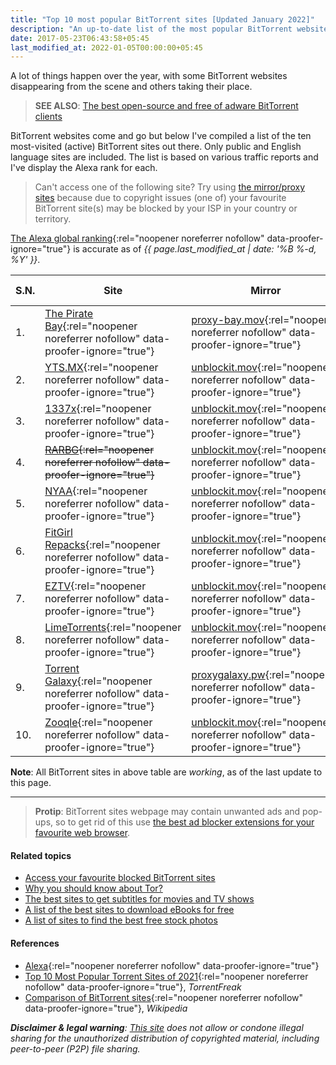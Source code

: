 ```yaml
---
title: "Top 10 most popular BitTorrent sites [Updated January 2022]"
description: "An up-to-date list of the most popular BitTorrent websites out there."
date: 2017-05-23T06:43:58+05:45
last_modified_at: 2022-01-05T00:00:00+05:45
---
```


A lot of things happen over the year, with some BitTorrent websites disappearing from the scene and others taking their place.

> **SEE ALSO**: [The best open-source and free of adware BitTorrent clients](/the-best-open-source-bittorrent-clients/)

BitTorrent websites come and go but below I've compiled a list of the ten most-visited (active) BitTorrent sites out there. Only public and English language sites are included. The list is based on various traffic reports and I've display the Alexa rank for each.

> Can't access one of the following site? Try using [the mirror/proxy sites](/access-your-favourite-blocked-bittorrent-sites/) because due to copyright issues (one of) your favourite BitTorrent site(s) may be blocked by your ISP in your country or territory.

[The Alexa global ranking](https://www.alexa.com/siteinfo){:rel="noopener noreferrer nofollow" data-proofer-ignore="true"} is accurate as of _{{ page.last_modified_at | date: '%B %-d, %Y' }}_.

| S.N. | Site                                                                                                             | Mirror                                                                                                                 | Specialization | RSS | Alexa Rank |
| ---- | ---------------------------------------------------------------------------------------------------------------- | ---------------------------------------------------------------------------------------------------------------------- | -------------- | --- | ---------- |
| 1.   | [The Pirate Bay](https://thepiratebay.org/){:rel="noopener noreferrer nofollow" data-proofer-ignore="true"}      | [proxy-bay.mov](https://proxy-bay.mov/){:rel="noopener noreferrer nofollow" data-proofer-ignore="true"}                | -              | Yes | 332        |
| 2.   | [YTS.MX](https://yts.mx/){:rel="noopener noreferrer nofollow" data-proofer-ignore="true"}                        | [unblockit.mov](https://yts.unblockit.mov/){:rel="noopener noreferrer nofollow" data-proofer-ignore="true"}            | Movies         | Yes | 402        |
| 3.   | [1337x](https://1337x.to/){:rel="noopener noreferrer nofollow" data-proofer-ignore="true"}                       | [unblockit.mov](https://1337x.unblockit.mov/){:rel="noopener noreferrer nofollow" data-proofer-ignore="true"}          | -              | No  | 433        |
| 4.   | <del>[RARBG](https://rarbg.to/){:rel="noopener noreferrer nofollow" data-proofer-ignore="true"}</del>            | [unblockit.mov](https://rarbg.unblockit.mov/){:rel="noopener noreferrer nofollow" data-proofer-ignore="true"}          | -              | Yes | 1,064      |
| 5.   | [NYAA](https://nyaa.si/){:rel="noopener noreferrer nofollow" data-proofer-ignore="true"}                         | [unblockit.mov](http://nyaa.unblockit.mov/){:rel="noopener noreferrer nofollow" data-proofer-ignore="true"}            | Anime          | Yes | 1,109      |
| 6.   | [FitGirl Repacks](https://fitgirl-repacks.site/){:rel="noopener noreferrer nofollow" data-proofer-ignore="true"} | [unblockit.mov](https://fitgirlrepacks.unblockit.mov/){:rel="noopener noreferrer nofollow" data-proofer-ignore="true"} | Games          | No  | 2,604      |
| 7.   | [EZTV](https://eztv.re/){:rel="noopener noreferrer nofollow" data-proofer-ignore="true"}                         | [unblockit.mov](https://eztv.unblockit.mov/){:rel="noopener noreferrer nofollow" data-proofer-ignore="true"}           | TV series      | Yes | 3,664      |
| 8.   | [LimeTorrents](https://www.limetorrents.pro/){:rel="noopener noreferrer nofollow" data-proofer-ignore="true"}    | [unblockit.mov](https://limetorrents.unblockit.mov/){:rel="noopener noreferrer nofollow" data-proofer-ignore="true"}   | -              | Yes | 4,472      |
| 9.   | [Torrent Galaxy](https://torrentgalaxy.to/){:rel="noopener noreferrer nofollow" data-proofer-ignore="true"}      | [proxygalaxy.pw](https://proxygalaxy.pw/){:rel="noopener noreferrer nofollow" data-proofer-ignore="true"}              | -              | Yes | 6,110      |
| 10.  | [Zooqle](https://zooqle.com/){:rel="noopener noreferrer nofollow" data-proofer-ignore="true"}                    | [unblockit.mov](https://zooqle.unblockit.mov/){:rel="noopener noreferrer nofollow" data-proofer-ignore="true"}         | Search         | Yes | 12,359     |

**Note**: All BitTorrent sites in above table are _working_, as of the last update to this page.

---

> **Protip**: BitTorrent sites webpage may contain unwanted ads and pop-ups, so to get rid of this use [the best ad blocker extensions for your favourite web browser](/the-best-ad-blocker-extensions-for-your-favourite-web-browser-free-and-open-source/).

#### Related topics

- [Access your favourite blocked BitTorrent sites](/access-your-favourite-blocked-bittorrent-sites/)
- [Why you should know about Tor?](/why-you-should-know-about-tor/)
- [The best sites to get subtitles for movies and TV shows](/the-best-sites-to-get-subtitles-for-movies-and-tv-shows/)
- [A list of the best sites to download eBooks for free](/a-list-of-the-best-sites-to-download-ebooks-for-free/)
- [A list of sites to find the best free stock photos](/a-list-of-sites-to-find-the-best-free-stock-photos/)

#### References

- [Alexa](http://www.alexa.com/siteinfo){:rel="noopener noreferrer nofollow" data-proofer-ignore="true"}
- [Top 10 Most Popular Torrent Sites of 2021](https://torrentfreak.com/top-torrent-sites-2021-210103/){:rel="noopener noreferrer nofollow" data-proofer-ignore="true"}, _TorrentFreak_
- [Comparison of BitTorrent sites](http://en.wikipedia.org/wiki/Comparison_of_BitTorrent_sites){:rel="noopener noreferrer nofollow" data-proofer-ignore="true"}, _Wikipedia_

_**Disclaimer & legal warning**: [This site](/) does not allow or condone illegal sharing for the unauthorized distribution of copyrighted material, including peer-to-peer (P2P) file sharing._

